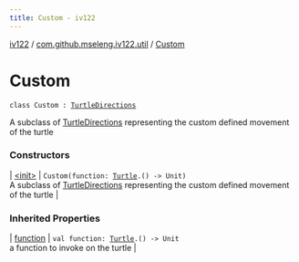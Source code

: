 ```yaml
---
title: Custom - iv122
---
```


[iv122](../../index.md) / [com.github.mseleng.iv122.util](../index.md) / [Custom](.)

# Custom

`class Custom : `[`TurtleDirections`](../-turtle-directions/index.md)

A subclass of [TurtleDirections](../-turtle-directions/index.md) representing the custom defined movement of the turtle

### Constructors

| [&lt;init&gt;](-init-.md) | `Custom(function: `[`Turtle`](../-turtle/index.md)`.() -> Unit)`<br>A subclass of [TurtleDirections](../-turtle-directions/index.md) representing the custom defined movement of the turtle |

### Inherited Properties

| [function](../-turtle-directions/function.md) | `val function: `[`Turtle`](../-turtle/index.md)`.() -> Unit`<br>a function to invoke on the turtle |

